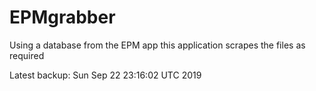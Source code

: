 # EPMgrabber
Using a database from the EPM app this application scrapes the files as required


Latest backup: Sun Sep 22 23:16:02 UTC 2019
